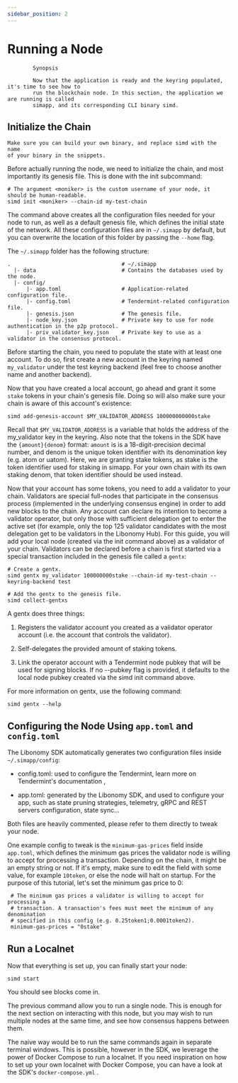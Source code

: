 ```yaml
---
sidebar_position: 2
---
```


# Running a Node

```
        Synopsis

        Now that the application is ready and the keyring populated, it's time to see how to
        run the blockchain node. In this section, the application we are running is called
        simapp, and its corresponding CLI binary simd.
```

## Initialize the Chain

    Make sure you can build your own binary, and replace simd with the name
    of your binary in the snippets.

Before actually running the node, we need to initialize the chain, and most importantly its genesis file. This is done with the init subcommand:

```
# The argument <moniker> is the custom username of your node, it should be human-readable.
simd init <moniker> --chain-id my-test-chain

```

The command above creates all the configuration files needed for your node to run, as well as a default genesis file, which defines the initial state of the network. All these configuration files are in `~/.simapp` by default, but you can overwrite the location of this folder by passing the `--home` flag.

The `~/.simapp` folder has the following structure:

```
.                                   # ~/.simapp
  |- data                           # Contains the databases used by the node.
  |- config/
      |- app.toml                   # Application-related configuration file.
      |- config.toml                # Tendermint-related configuration file.
      |- genesis.json               # The genesis file.
      |- node_key.json              # Private key to use for node authentication in the p2p protocol.
      |- priv_validator_key.json    # Private key to use as a validator in the consensus protocol.

```

Before starting the chain, you need to populate the state with at least one account. To do so, first create a new account in the keyring named `my_validator` under the test keyring backend (feel free to choose another name and another backend).

Now that you have created a local account, go ahead and grant it some `stake` tokens in your chain's genesis file. Doing so will also make sure your chain is aware of this account's existence:

```
simd add-genesis-account $MY_VALIDATOR_ADDRESS 100000000000stake

```

Recall that `$MY_VALIDATOR_ADDRESS` is a variable that holds the address of the my_validator key in the keyring. Also note that the tokens in the SDK have the `{amount}{denom}` format: `amount` is is a 18-digit-precision decimal number, and denom is the unique token identifier with its denomination key (e.g. atom or uatom). Here, we are granting stake tokens, as stake is the token identifier used for staking in simapp. For your own chain with its own staking denom, that token identifier should be used instead.

Now that your account has some tokens, you need to add a validator to your chain. Validators are special full-nodes that participate in the consensus process (implemented in the underlying consensus engine) in order to add new blocks to the chain. Any account can declare its intention to become a validator operator, but only those with sufficient delegation get to enter the active set (for example, only the top 125 validator candidates with the most delegation get to be validators in the Libonomy Hub). For this guide, you will add your local node (created via the init command above) as a validator of your chain. Validators can be declared before a chain is first started via a special transaction included in the genesis file called a `gentx`:

```
# Create a gentx.
simd gentx my_validator 100000000stake --chain-id my-test-chain --keyring-backend test

# Add the gentx to the genesis file.
simd collect-gentxs

```

A gentx does three things:

1. Registers the validator account you created as a validator operator account (i.e. the account that controls the validator).

2. Self-delegates the provided amount of staking tokens.

3. Link the operator account with a Tendermint node pubkey that will be used for signing blocks. If no --pubkey flag is provided, it defaults to the local node pubkey created via the simd init command above.

For more information on gentx, use the following command:

```
simd gentx --help

```

## Configuring the Node Using `app.toml` and `config.toml`

The Libonomy SDK automatically generates two configuration files inside `~/.simapp/config`:

-   config.toml: used to configure the Tendermint, learn more on Tendermint's documentation ,

-   app.toml: generated by the Libonomy SDK, and used to configure your app, such as state pruning strategies, telemetry, gRPC and REST servers configuration, state sync...

Both files are heavily commented, please refer to them directly to tweak your node.

One example config to tweak is the `minimum-gas-prices` field inside `app.toml`, which defines the minimum gas prices the validator node is willing to accept for processing a transaction. Depending on the chain, it might be an empty string or not. If it's empty, make sure to edit the field with some value, for example `10token`, or else the node will halt on startup. For the purpose of this tutorial, let's set the minimum gas price to 0:

```
 # The minimum gas prices a validator is willing to accept for processing a
 # transaction. A transaction's fees must meet the minimum of any denomination
 # specified in this config (e.g. 0.25token1;0.0001token2).
 minimum-gas-prices = "0stake"

```

## Run a Localnet

Now that everything is set up, you can finally start your node:

```
simd start

```

You should see blocks come in.

The previous command allow you to run a single node. This is enough for the next section on interacting with this node, but you may wish to run multiple nodes at the same time, and see how consensus happens between them.

The naive way would be to run the same commands again in separate terminal windows. This is possible, however in the SDK, we leverage the power of Docker Compose to run a localnet. If you need inspiration on how to set up your own localnet with Docker Compose, you can have a look at the SDK's `docker-compose.yml` .
